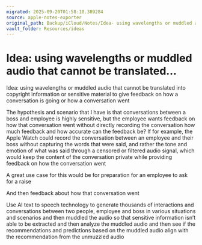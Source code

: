 ```yaml
---
migrated: 2025-09-20T01:58:10.389284
source: apple-notes-exporter
original_path: Backup/iCloud/Notes/Idea- using wavelengths or muddled audio that cannot be translated….md
vault_folder: Resources/ideas
---
```

# Idea: using wavelengths or muddled audio that cannot be translated…

Idea: using wavelengths or muddled audio that cannot be translated into copyright information or sensitive material to give feedback on how a conversation is going or how a conversation went

The hypothesis and scenario that I have is that conversations between a boss and employee is highly sensitive, but the employee wants feedback on how that conversation went without directly recording the conversation how much feedback and how accurate can the feedback be? If for example, the Apple Watch could record the conversation between an employee and their boss without capturing the words that were said, and rather the tone and emotion of what was said through a censored or filtered audio signal, which would keep the content of the conversation private while providing feedback on how the conversation went

A great use case for this would be for preparation for an employee to ask for a raise

And then feedback about how that conversation went

Use AI text to speech technology to generate thousands of interactions and conversations between two people, employee and boss in various situations and scenarios and then muddled the audio so that sensitive information isn’t able to be extracted and then analyze the muddled audio and then see if the recommendations and predictions based on the muddled audio align with the recommendation from the unmuzzled audio
